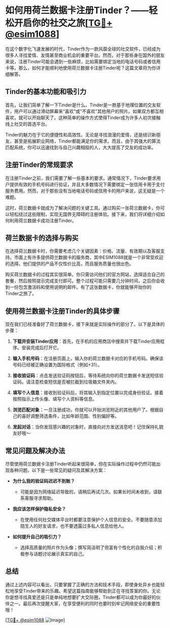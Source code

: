 # 如何用荷兰数据卡注册Tinder？——轻松开启你的社交之旅[[TG💪+ @esim1088](https://t.me/s/esim1088)]

在这个数字化飞速发展的时代，Tinder作为一款风靡全球的社交软件，已经成为很多人寻找爱情、友情甚至商业机会的重要平台。然而，对于那些身在国外的朋友来说，注册Tinder可能会遇到一些麻烦，比如需要绑定当地的电话号码或者信用卡等。那么，如何才能顺利地使用荷兰数据卡注册Tinder呢？这篇文章将为你详细解答。

## Tinder的基本功能和吸引力

首先，让我们简单了解一下Tinder是什么。Tinder是一款基于地理位置的交友软件，用户可以通过滑动屏幕来“喜欢”或“不喜欢”其他用户的照片。如果双方都互相喜欢，就可以开始聊天了。这种简单的操作方式使得Tinder成为许多人初次接触线上社交的首选平台。

Tinder的魅力在于它的便捷性和高效性。无论是寻找浪漫的爱情，还是结识新朋友，甚至是拓展职业网络，Tinder都能满足你的需求。而且，由于其强大的算法匹配系统，你可以迅速找到与自己兴趣相投的人，大大提高了交友的成功率。

## 注册Tinder的常规要求

在注册Tinder之前，我们需要了解一些基本的要求。通常情况下，Tinder要求用户提供有效的手机号码进行验证，并且大多数情况下需要绑定一张信用卡用于支付服务费用。然而，对于那些没有当地电话号码或信用卡的用户来说，这无疑是一个难题。

这时，荷兰数据卡就成为了解决问题的关键工具。通过购买一张荷兰数据卡，你可以轻松绕过这些限制，实现无国界无障碍的注册体验。接下来，我们将详细介绍如何利用荷兰数据卡成功注册Tinder。

## 荷兰数据卡的选择与购买

在选择荷兰数据卡时，你需要考虑几个关键因素：价格、流量、有效期以及客服支持。市面上有许多提供荷兰数据卡的服务商，其中ESIM1088就是一个非常受欢迎的选择。他们提供的产品不仅性价比高，而且服务质量也很出色。

购买荷兰数据卡的过程其实很简单。你只需访问他们的官方网站，选择适合自己的套餐，然后按照提示完成支付即可。整个过程可能只需要几分钟时间，之后你会收到一份包含激活码和使用说明的邮件。有了这张数据卡，你就能够开始你的Tinder之旅了。

## 使用荷兰数据卡注册Tinder的具体步骤

现在我们已经准备好了荷兰数据卡，接下来就是实际操作的部分了。以下是具体的步骤：

1. **下载并安装Tinder应用**：首先，在手机的应用商店中搜索并下载Tinder应用程序。安装完成后打开它。
   
2. **输入手机号码**：在注册页面上，输入你的荷兰数据卡对应的手机号码。确保该号码已经被正确设置为国际格式（例如+31）。

3. **接收验证码**：点击发送验证码按钮后，等待系统向你的荷兰数据卡发送短信验证码。请注意检查短信是否被拦截到垃圾箱文件夹内。

4. **填写个人信息**：接收到验证码后，将其输入到指定位置以完成身份验证。接着按照指示上传头像、填写个人资料等信息。

5. **浏览匹配对象**：一旦注册成功，你就可以开始浏览附近的其他用户了。根据自己的喜好调整筛选条件，比如年龄范围、性别偏好等。

6. **发起对话**：当你发现感兴趣的对象时，直接向对方发送消息吧！记住保持礼貌友好哦～

## 常见问题及解决办法

尽管使用荷兰数据卡注册Tinder听起来很简单，但在实际操作过程中仍然可能出现各种问题。以下是一些常见的疑问及其解决方案：

- **为什么我的验证码迟迟不到账？**
  - 可能是因为网络延迟导致的，请稍后再试几次。如果长时间未收到，请联系客服寻求帮助。

- **我应该怎样保护隐私安全？**
  - 在使用任何社交媒体平台时都要注意保护个人信息的安全。不要随意添加陌生人的好友请求，也不要透露过多私人信息给他人。

- **如何提升自己的吸引力？**
  - 选择高质量的照片作为头像；撰写简洁明了但富有个性化的自我介绍；积极参与话题讨论展示真实的自己。

## 总结

通过上述内容可以看出，只要掌握了正确的方法和技术手段，即使身处异乡也能轻松地享受Tinder带来的乐趣。希望这篇指南能够帮助到正在寻找答案的你。无论你是想寻找真爱还是只是单纯地想要扩大交际圈，Tinder都可以成为你最好的伙伴之一。最后再次提醒大家，在享受便利的同时也要时刻牢记网络安全的重要性哦！

[[TG💪+ @esim1088](https://t.me/s/esim1088) ![Image](https://i.postimg.cc/4NQfJmqS/Snipaste-2025-05-13-00-14-12.png)]